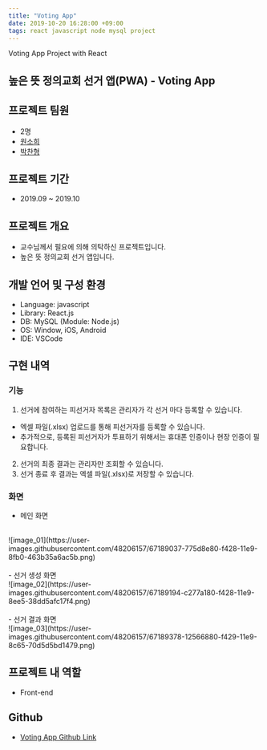 ```yaml
---
title: "Voting App"
date: 2019-10-20 16:28:00 +09:00
tags: react javascript node mysql project
---
```


Voting App Project with React

## 높은 뜻 정의교회 선거 앱(PWA) - Voting App

## 프로젝트 팀원
- 2명
- [원소희](https://github.com.infiduk)
- [박찬형](https://github.com/ch-4ml)

## 프로젝트 기간
- 2019.09 ~ 2019.10

## 프로젝트 개요
- 교수님께서 필요에 의해 의탁하신 프로젝트입니다.
- 높은 뜻 정의교회 선거 앱입니다.

## 개발 언어 및 구성 환경
- Language: javascript
- Library: React.js
- DB: MySQL (Module: Node.js)
- OS: Window, iOS, Android
- IDE: VSCode

## 구현 내역

### 기능
1. 선거에 참여하는 피선거자 목록은 관리자가 각 선거 마다 등록할 수 있습니다.
  - 엑셀 파일(.xlsx) 업로드를 통해 피선거자를 등록할 수 있습니다.
  - 추가적으로, 등록된 피선거자가 투표하기 위해서는 휴대폰 인증이나 현장 인증이 필요합니다.
2. 선거의 최종 결과는 관리자만 조회할 수 있습니다.
3. 선거 종료 후 결과는 엑셀 파일(.xlsx)로 저장할 수 있습니다.

### 화면
- 메인 화면
<br />
![image_01](https://user-images.githubusercontent.com/48206157/67189037-775d8e80-f428-11e9-8fb0-463b35a6ac5b.png)
<br />
<br />
- 선거 생성 화면
<br />
![image_02](https://user-images.githubusercontent.com/48206157/67189194-c277a180-f428-11e9-8ee5-38dd5afc17f4.png)
<br />
<br />
- 선거 결과 화면
<br />
![image_03](https://user-images.githubusercontent.com/48206157/67189378-12566880-f429-11e9-8c65-70d5d5bd1479.png)

## 프로젝트 내 역할
- Front-end

## Github
- [Voting App Github Link](https://github.com/infiduk/voting-app)